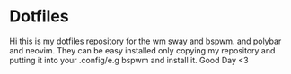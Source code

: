 # Dotfiles
Hi this is my dotfiles repository for the wm sway and bspwm. and polybar and neovim. They can be easy installed only copying my repository and putting it into your .config/e.g bspwm and install it. Good Day <3
